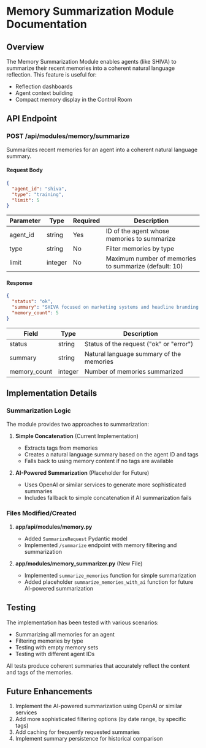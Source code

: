 # Memory Summarization Module Documentation

## Overview

The Memory Summarization Module enables agents (like SHIVA) to summarize their recent memories into a coherent natural language reflection. This feature is useful for:

- Reflection dashboards
- Agent context building
- Compact memory display in the Control Room

## API Endpoint

### POST /api/modules/memory/summarize

Summarizes recent memories for an agent into a coherent natural language summary.

#### Request Body

```json
{
  "agent_id": "shiva",
  "type": "training",
  "limit": 5
}
```

| Parameter | Type | Required | Description |
|-----------|------|----------|-------------|
| agent_id | string | Yes | ID of the agent whose memories to summarize |
| type | string | No | Filter memories by type |
| limit | integer | No | Maximum number of memories to summarize (default: 10) |

#### Response

```json
{
  "status": "ok",
  "summary": "SHIVA focused on marketing systems and headline branding related to warehouse transformations.",
  "memory_count": 5
}
```

| Field | Type | Description |
|-------|------|-------------|
| status | string | Status of the request ("ok" or "error") |
| summary | string | Natural language summary of the memories |
| memory_count | integer | Number of memories summarized |

## Implementation Details

### Summarization Logic

The module provides two approaches to summarization:

1. **Simple Concatenation** (Current Implementation)
   - Extracts tags from memories
   - Creates a natural language summary based on the agent ID and tags
   - Falls back to using memory content if no tags are available

2. **AI-Powered Summarization** (Placeholder for Future)
   - Uses OpenAI or similar services to generate more sophisticated summaries
   - Includes fallback to simple concatenation if AI summarization fails

### Files Modified/Created

1. **app/api/modules/memory.py**
   - Added `SummarizeRequest` Pydantic model
   - Implemented `/summarize` endpoint with memory filtering and summarization

2. **app/modules/memory_summarizer.py** (New File)
   - Implemented `summarize_memories` function for simple summarization
   - Added placeholder `summarize_memories_with_ai` function for future AI-powered summarization

## Testing

The implementation has been tested with various scenarios:

- Summarizing all memories for an agent
- Filtering memories by type
- Testing with empty memory sets
- Testing with different agent IDs

All tests produce coherent summaries that accurately reflect the content and tags of the memories.

## Future Enhancements

1. Implement the AI-powered summarization using OpenAI or similar services
2. Add more sophisticated filtering options (by date range, by specific tags)
3. Add caching for frequently requested summaries
4. Implement summary persistence for historical comparison
